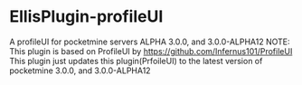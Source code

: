 # EllisPlugin-profileUI
A profileUI for pocketmine servers ALPHA 3.0.0, and 3.0.0-ALPHA12
NOTE: This plugin is based on ProfileUI by https://github.com/Infernus101/ProfileUI
This plugin just updates this plugin(PrfoileUI) to the latest version of pocketmine 3.0.0, and 3.0.0-ALPHA12
